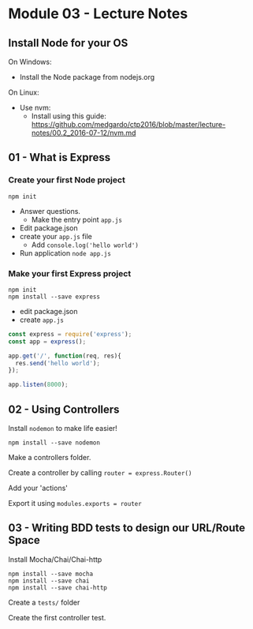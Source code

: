 # Module 03 - Lecture Notes

## Install Node for your OS

On Windows:
- Install the Node package from nodejs.org

On Linux:

- Use nvm:
    + Install using this guide: https://github.com/medgardo/ctp2016/blob/master/lecture-notes/00.2_2016-07-12/nvm.md

## 01 - What is Express

<!-- Go from examples 1-5, explaining http verbs, url matching, route params, query params -->

### Create your first Node project

```
npm init
```

- Answer questions.
    + Make the entry point `app.js`
- Edit package.json
- create your `app.js` file
    + Add `console.log('hello world')`
- Run application `node app.js`


### Make your first Express project

```
npm init
npm install --save express
```

- edit package.json
- create `app.js`

```javascript
const express = require('express');
const app = express();

app.get('/', function(req, res){
  res.send('hello world');
});

app.listen(8000);
```


## 02 - Using Controllers

<!-- how we separate code into multiple files. explain middleware for logging. This is a per-controller middleware. They can also be per-application or per-action -->

Install `nodemon` to make life easier!

```
npm install --save nodemon
```

Make a controllers folder.

Create a controller by calling `router = express.Router()`

Add your 'actions'

Export it using `modules.exports = router` 

## 03 - Writing BDD tests to design our URL/Route Space

<!-- This is an integration test, but it allows us to test our route design -->

Install Mocha/Chai/Chai-http

```
npm install --save mocha
npm install --save chai
npm install --save chai-http
```

Create a `tests/` folder

Create the first controller test.


